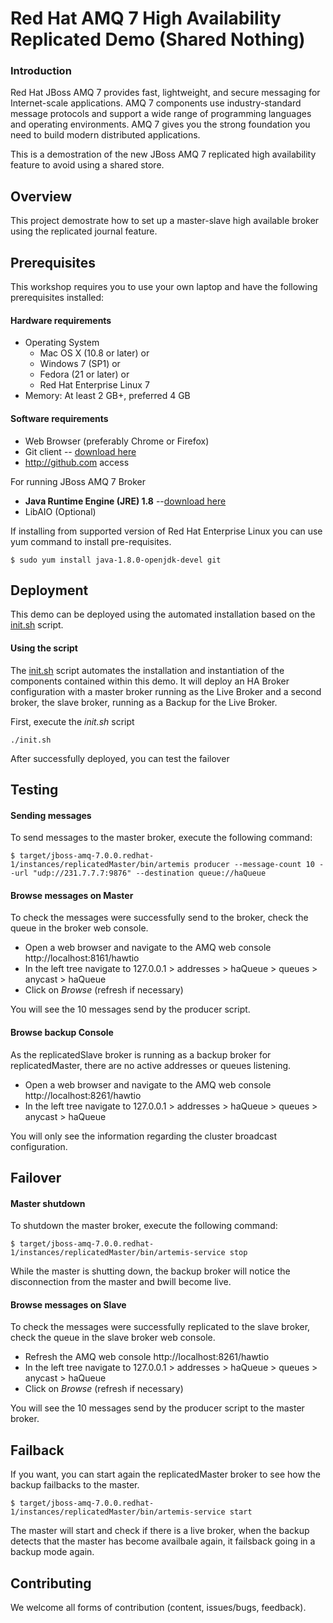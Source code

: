 # Red Hat AMQ 7 High Availability Replicated Demo (Shared Nothing)

### Introduction
Red Hat JBoss AMQ 7 provides fast, lightweight, and secure messaging for Internet-scale applications. AMQ 7 components use industry-standard message protocols and support a wide range of programming languages and operating environments. AMQ 7 gives you the strong foundation you need to build modern distributed applications.

This is a demostration of the new JBoss AMQ 7 replicated high availability feature to avoid using a shared store.

## Overview
This project demostrate how to set up a master-slave high available broker using the replicated journal feature.

## Prerequisites
This workshop requires you to use your own laptop and have the following prerequisites installed:

#### Hardware requirements

* Operating System
  * Mac OS X (10.8 or later) or
  * Windows 7 (SP1) or
  * Fedora (21 or later) or
  * Red Hat Enterprise Linux 7
* Memory: At least 2 GB+, preferred 4 GB

#### Software requirements

* Web Browser (preferably Chrome or Firefox)
* Git client -- [download here](https://git-scm.com/book/en/v2/Getting-Started-Installing-Git)
* http://github.com access

For running JBoss AMQ 7 Broker

* **Java Runtime Engine (JRE) 1.8** --[download here](http://www.oracle.com/technetwork/java/javase/downloads/jdk8-downloads-2133151.html)
* LibAIO (Optional)

If installing from supported version of Red Hat Enterprise Linux you can use yum command to install pre-requisites.

```
$ sudo yum install java-1.8.0-openjdk-devel git
```

## Deployment

This demo can be deployed using the automated installation based on the [init.sh](init.sh) script.

#### Using the script

The [init.sh](init.sh) script automates the installation and instantiation of the components contained within this demo. It will deploy an HA Broker configuration with a master broker running as the Live Broker and a second broker, the slave broker, running as a Backup for the Live Broker.

First, execute the *init.sh* script

```
./init.sh
```

After successfully deployed, you can test the failover

## Testing

#### Sending messages

To send messages to the master broker, execute the following command:

```
$ target/jboss-amq-7.0.0.redhat-1/instances/replicatedMaster/bin/artemis producer --message-count 10 --url "udp://231.7.7.7:9876" --destination queue://haQueue
```

#### Browse messages on Master

To check the messages were successfully send to the broker, check the queue in the broker web console.

* Open a web browser and navigate to the AMQ web console http://localhost:8161/hawtio
* In the left tree navigate to 127.0.0.1 > addresses > haQueue > queues > anycast > haQueue
* Click on *Browse* (refresh if necessary)

You will see the 10 messages send by the producer script.

#### Browse backup Console

As the replicatedSlave broker is running as a backup broker for replicatedMaster, there are no active addresses or queues listening.

* Open a web browser and navigate to the AMQ web console http://localhost:8261/hawtio
* In the left tree navigate to 127.0.0.1 > addresses > haQueue > queues > anycast > haQueue

You will only see the information regarding the cluster broadcast configuration.

## Failover

#### Master shutdown

To shutdown the master broker, execute the following command:

```
$ target/jboss-amq-7.0.0.redhat-1/instances/replicatedMaster/bin/artemis-service stop
```

While the master is shutting down, the backup broker will notice the disconnection from the master and bwill become live.

#### Browse messages on Slave

To check the messages were successfully replicated to the slave broker, check the queue in the slave broker web console.

* Refresh the AMQ web console http://localhost:8261/hawtio
* In the left tree navigate to 127.0.0.1 > addresses > haQueue > queues > anycast > haQueue
* Click on *Browse* (refresh if necessary)

You will see the 10 messages send by the producer script to the master broker.

## Failback

If you want, you can start again the replicatedMaster broker to see how the backup failbacks to the master.

```
$ target/jboss-amq-7.0.0.redhat-1/instances/replicatedMaster/bin/artemis-service start
```

The master will start and check if there is a live broker, when the backup detects that the master has become availbale again, it failsback going in a backup mode again.

## Contributing

We welcome all forms of contribution (content, issues/bugs, feedback).
